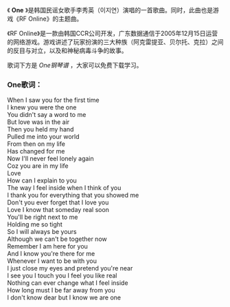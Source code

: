 

《 **One** 》是韩国民谣女歌手李秀英（이지연）演唱的一首歌曲。同时，此曲也是游戏《RF Online》的主题曲。

《RF
Online》是一款由韩国CCR公司开发，广东数据通信于2005年12月15日运营的网络游戏。游戏讲述了玩家扮演的三大种族（阿克雷提亚、贝尔托、克拉）之间的反目与对立，以及和神秘病毒斗争的故事。

歌词下方是 _One钢琴谱_ ，大家可以免费下载学习。

### One歌词：

When I saw you for the first time  
I knew you were the one  
You didn't say a word to me  
But love was in the air  
Then you held my hand  
Pulled me into your world  
From then on my life  
Has changed for me  
Now I'll never feel lonely again  
Coz you are in my life  
Love  
How can I explain to you  
The way I feel inside when I think of you  
I thank you for everything that you showed me  
Don't you ever forget that I love you  
Love I know that someday real soon  
You'll be right next to me  
Holding me so tight  
So I will always be yours  
Although we can't be together now  
Remember I am here for you  
And I know you're there for me  
Whenever I want to be with you  
I just close my eyes and pretend you're near  
I see you I touch you I feel you like real  
Nothing can ever change what I feel inside  
How long must I be far away from you  
I don't know dear but I know we are one


